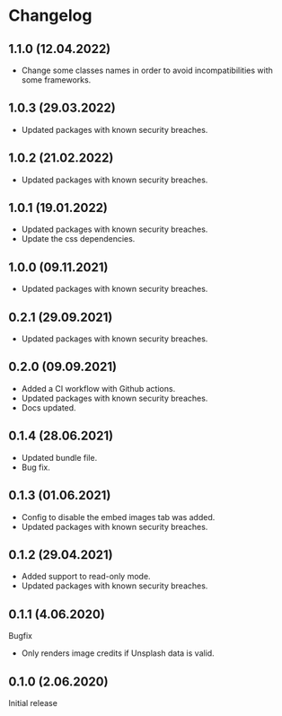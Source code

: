 # Changelog

## 1.1.0 (12.04.2022)

* Change some classes names in order to avoid incompatibilities with some frameworks.

## 1.0.3 (29.03.2022)

* Updated packages with known security breaches.

## 1.0.2 (21.02.2022)

* Updated packages with known security breaches.

## 1.0.1 (19.01.2022)

* Updated packages with known security breaches.
* Update the css dependencies.

## 1.0.0 (09.11.2021)

* Updated packages with known security breaches.

## 0.2.1 (29.09.2021)

* Updated packages with known security breaches.

## 0.2.0 (09.09.2021)

* Added a CI workflow with Github actions.
* Updated packages with known security breaches.
* Docs updated.

## 0.1.4 (28.06.2021)

* Updated bundle file.
* Bug fix.

## 0.1.3 (01.06.2021)

* Config to disable the embed images tab was added.
* Updated packages with known security breaches.

## 0.1.2 (29.04.2021)

* Added support to read-only mode.
* Updated packages with known security breaches.

## 0.1.1 (4.06.2020)

Bugfix

* Only renders image credits if Unsplash data is valid.

## 0.1.0 (2.06.2020)

Initial release
